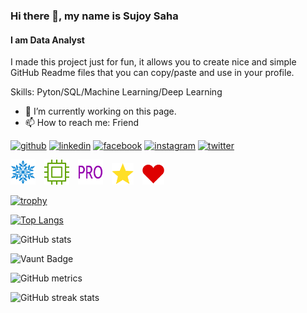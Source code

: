 ### Hi there 👋, my name is Sujoy Saha
#### I am Data Analyst
I made this project just for fun, it allows you to create nice and simple GitHub Readme files that you can copy/paste and use in your profile.

Skills: Pyton/SQL/Machine Learning/Deep Learning

- 🔭 I’m currently working on this page. 
- 📫 How to reach me: Friend 


[<img src='https://cdn.jsdelivr.net/npm/simple-icons@3.0.1/icons/github.svg' alt='github' height='40'>](https://github.com/https://github.com/sujoy-saha-ss)  [<img src='https://cdn.jsdelivr.net/npm/simple-icons@3.0.1/icons/linkedin.svg' alt='linkedin' height='40'>](https://www.linkedin.com/in/https://www.linkedin.com/in/sujoy-saha-681079249//)  [<img src='https://cdn.jsdelivr.net/npm/simple-icons@3.0.1/icons/facebook.svg' alt='facebook' height='40'>](https://www.facebook.com/https://www.facebook.com/sujoy.nijor/)  [<img src='https://cdn.jsdelivr.net/npm/simple-icons@3.0.1/icons/instagram.svg' alt='instagram' height='40'>](https://www.instagram.com/https://www.instagram.com/sujoy_saha_ss//)  [<img src='https://cdn.jsdelivr.net/npm/simple-icons@3.0.1/icons/twitter.svg' alt='twitter' height='40'>](https://twitter.com/https://x.com/sujoy_saha_ss)  

<a href='https://archiveprogram.github.com/'><img src='https://raw.githubusercontent.com/acervenky/animated-github-badges/master/assets/acbadge.gif' width='40' height='40'></a> <a href='https://docs.github.com/en/developers'><img src='https://raw.githubusercontent.com/acervenky/animated-github-badges/master/assets/devbadge.gif' width='40' height='40'></a> <a href='https://github.com/pricing'><img src='https://raw.githubusercontent.com/acervenky/animated-github-badges/master/assets/pro.gif' width='40' height='40'></a> <a href='https://stars.github.com/'><img src='https://raw.githubusercontent.com/acervenky/animated-github-badges/master/assets/starbadge.gif' width='35' height='35'></a> <a href='https://docs.github.com/en/github/supporting-the-open-source-community-with-github-sponsors'><img src='https://raw.githubusercontent.com/acervenky/animated-github-badges/master/assets/sponsorbadge.gif' width='35' height='35'></a> 

[![trophy](https://github-profile-trophy.vercel.app/?username=https://github.com/sujoy-saha-ss)](https://github.com/ryo-ma/github-profile-trophy)

[![Top Langs](https://github-readme-stats.vercel.app/api/top-langs/?username=https://github.com/sujoy-saha-ss)](https://github.com/anuraghazra/github-readme-stats)

![GitHub stats](https://github-readme-stats.vercel.app/api?username=https://github.com/sujoy-saha-ss&show_icons=true&count_private=true)  

![Vaunt Badge](https://api.vaunt.dev/v1/github/entities/https://github.com/sujoy-saha-ss/contributions?format=svg&private=true)  

![GitHub metrics](https://metrics.lecoq.io/https://github.com/sujoy-saha-ss)  

![GitHub streak stats](https://streak-stats.demolab.com/?user=https://github.com/sujoy-saha-ss)  

